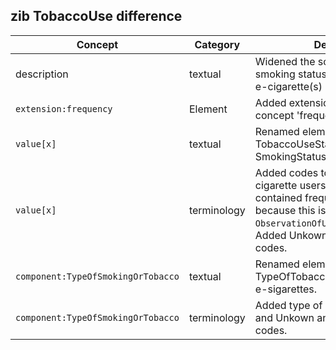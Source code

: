 ## zib TobaccoUse difference

| Concept         | Category          | Description                             | 
|-----------------|-------------------|-----------------------------------------|
| description | textual | Widened the scope of the CBB to smoking status to include the use of e-cigarette(s) smoking. |
|`extension:frequency` | Element | Added extension to hold  new concept 'frequency'. |
|`value[x]` | textual | Renamed element from TobaccoUseStatus to SmokingStatus. |
|`value[x]` | terminology | Added codes to define electronic cigarette users. Removed codes that contained frequency information because this is replaced by the `ObservationOfUse.Frequency`element. Added Unkown and Other qualifier codes.  |
|`component:TypeOfSmokingOrTobacco` | textual | Renamed element from TypeOfTobaccoUsed to accomodate e-sigarettes. |
|`component:TypeOfSmokingOrTobacco` | terminology | Added type of e-cigarette codes and Unkown and Other qualifier codes. |